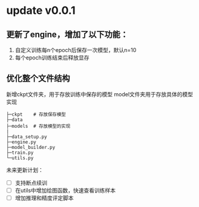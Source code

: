 # update v0.0.1
## 更新了engine，增加了以下功能：
1. 自定义训练每n个epoch后保存一次模型，默认n=10
2. 每个epoch训练结束后释放显存

## 优化整个文件结构
新增ckpt文件夹，用于存放训练中保存的模型
model文件夹用于存放具体的模型实现
```
├─ckpt    # 存放保存模型
├─data
├─models  # 存放模型的实现
|
├─data_setup.py
├─engine.py
├─model_builder.py
├─train.py
└─utils.py

```
未来更新计划：
- [ ] 支持断点续训
- [ ] 在utils中增加绘图函数，快速查看训练样本
- [ ] 增加推理和精度评定脚本